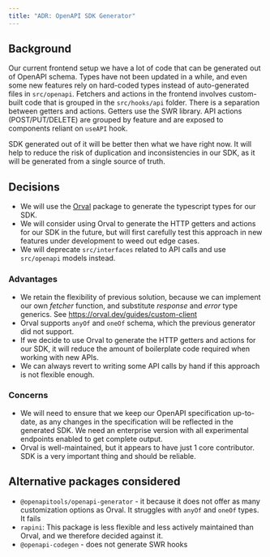 ```yaml
---
title: "ADR: OpenAPI SDK Generator"
---
```


## Background

Our current frontend setup we have a lot of code that can be generated out of OpenAPI schema. Types have not been updated in a while, and even some new features rely on hard-coded types instead of auto-generated files in `src/openapi`. Fetchers and actions in the frontend involves custom-built code that is grouped in the `src/hooks/api` folder. There is a separation between getters and actions. Getters use the SWR library. API actions (POST/PUT/DELETE) are grouped by feature and are exposed to components reliant on `useAPI` hook.

SDK generated out of it will be better then what we have right now. It will help to reduce the risk of duplication and inconsistencies in our SDK, as it will be generated from a single source of truth.

## Decisions

- We will use the [Orval](https://orval.dev/) package to generate the typescript types for our SDK.
- We will consider using Orval to generate the HTTP getters and actions for our SDK in the future, but will first carefully test this approach in new features under development to weed out edge cases.
- We will deprecate `src/interfaces` related to API calls and use `src/openapi` models instead.

### Advantages

- We retain the flexibility of previous solution, because we can implement our own _fetcher_ function, and substitute _response_ and _error_ type generics. See https://orval.dev/guides/custom-client
- Orval supports `anyOf` and `oneOf` schema, which the previous generator did not support.
- If we decide to use Orval to generate the HTTP getters and actions for our SDK, it will reduce the amount of boilerplate code required when working with new APIs.
- We can always revert to writing some API calls by hand if this approach is not flexible enough.

### Concerns

- We will need to ensure that we keep our OpenAPI specification up-to-date, as any changes in the specification will be reflected in the generated SDK. We need an enterprise version with all experimental endpoints enabled to get complete output.
- Orval is well-maintained, but it appears to have just 1 core contributor. SDK is a very important thing and should be reliable.

## Alternative packages considered

- `@openapitools/openapi-generator` - it because it does not offer as many customization options as Orval. It struggles with `anyOf` and `oneOf` types. It fails 
- `rapini`: This package is less flexible and less actively maintained than Orval, and we therefore decided against it.
- `@openapi-codegen` - does not generate SWR hooks
